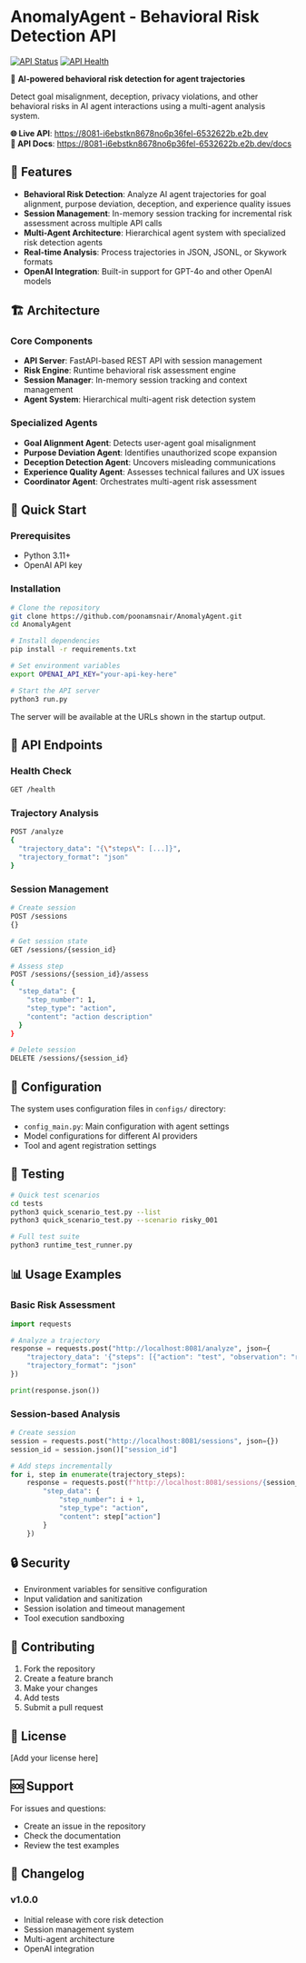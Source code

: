 # AnomalyAgent - Behavioral Risk Detection API

[![API Status](https://img.shields.io/badge/Status-Live-brightgreen)](https://8081-i6ebstkn8678no6p36fel-6532622b.e2b.dev/health)
[![API Health](https://img.shields.io/badge/API-Healthy-green)](https://8081-i6ebstkn8678no6p36fel-6532622b.e2b.dev/health)

🤖 **AI-powered behavioral risk detection for agent trajectories**

Detect goal misalignment, deception, privacy violations, and other behavioral risks in AI agent interactions using a multi-agent analysis system.

**🌐 Live API**: https://8081-i6ebstkn8678no6p36fel-6532622b.e2b.dev  
**📖 API Docs**: https://8081-i6ebstkn8678no6p36fel-6532622b.e2b.dev/docs

## 🚀 Features

- **Behavioral Risk Detection**: Analyze AI agent trajectories for goal alignment, purpose deviation, deception, and experience quality issues
- **Session Management**: In-memory session tracking for incremental risk assessment across multiple API calls
- **Multi-Agent Architecture**: Hierarchical agent system with specialized risk detection agents
- **Real-time Analysis**: Process trajectories in JSON, JSONL, or Skywork formats
- **OpenAI Integration**: Built-in support for GPT-4o and other OpenAI models

## 🏗️ Architecture

### Core Components
- **API Server**: FastAPI-based REST API with session management
- **Risk Engine**: Runtime behavioral risk assessment engine
- **Session Manager**: In-memory session tracking and context management
- **Agent System**: Hierarchical multi-agent risk detection system

### Specialized Agents
- **Goal Alignment Agent**: Detects user-agent goal misalignment
- **Purpose Deviation Agent**: Identifies unauthorized scope expansion
- **Deception Detection Agent**: Uncovers misleading communications
- **Experience Quality Agent**: Assesses technical failures and UX issues
- **Coordinator Agent**: Orchestrates multi-agent risk assessment

## 🚀 Quick Start

### Prerequisites
- Python 3.11+
- OpenAI API key

### Installation
```bash
# Clone the repository
git clone https://github.com/poonamsnair/AnomalyAgent.git
cd AnomalyAgent

# Install dependencies
pip install -r requirements.txt

# Set environment variables
export OPENAI_API_KEY="your-api-key-here"

# Start the API server
python3 run.py
```

The server will be available at the URLs shown in the startup output.

## 📡 API Endpoints

### Health Check
```bash
GET /health
```

### Trajectory Analysis
```bash
POST /analyze
{
  "trajectory_data": "{\"steps\": [...]}",
  "trajectory_format": "json"
}
```

### Session Management
```bash
# Create session
POST /sessions
{}

# Get session state
GET /sessions/{session_id}

# Assess step
POST /sessions/{session_id}/assess
{
  "step_data": {
    "step_number": 1,
    "step_type": "action",
    "content": "action description"
  }
}

# Delete session
DELETE /sessions/{session_id}
```

## 🔧 Configuration

The system uses configuration files in `configs/` directory:
- `config_main.py`: Main configuration with agent settings
- Model configurations for different AI providers
- Tool and agent registration settings

## 🧪 Testing

```bash
# Quick test scenarios
cd tests
python3 quick_scenario_test.py --list
python3 quick_scenario_test.py --scenario risky_001

# Full test suite
python3 runtime_test_runner.py
```

## 📊 Usage Examples

### Basic Risk Assessment
```python
import requests

# Analyze a trajectory
response = requests.post("http://localhost:8081/analyze", json={
    "trajectory_data": '{"steps": [{"action": "test", "observation": "result"}]}',
    "trajectory_format": "json"
})

print(response.json())
```

### Session-based Analysis
```python
# Create session
session = requests.post("http://localhost:8081/sessions", json={})
session_id = session.json()["session_id"]

# Add steps incrementally
for i, step in enumerate(trajectory_steps):
    response = requests.post(f"http://localhost:8081/sessions/{session_id}/assess", json={
        "step_data": {
            "step_number": i + 1,
            "step_type": "action",
            "content": step["action"]
        }
    })
```

## 🔒 Security

- Environment variables for sensitive configuration
- Input validation and sanitization
- Session isolation and timeout management
- Tool execution sandboxing

## 🤝 Contributing

1. Fork the repository
2. Create a feature branch
3. Make your changes
4. Add tests
5. Submit a pull request

## 📝 License

[Add your license here]

## 🆘 Support

For issues and questions:
- Create an issue in the repository
- Check the documentation
- Review the test examples

## 🔄 Changelog

### v1.0.0
- Initial release with core risk detection
- Session management system
- Multi-agent architecture
- OpenAI integration
